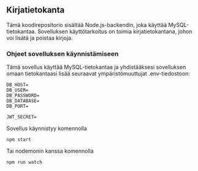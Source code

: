## Kirjatietokanta
Tämä koodirepositorio sisältää Node.js-backendin, joka käyttää MySQL-tietokantaa. Sovelluksen käyttötarkoitus on toimia kirjatietokantana, johon voi lisätä ja poistaa kirjoja.

### Ohjeet sovelluksen käynnistämiseen

Tämä sovellus käyttää MySQL-tietokantaa ja yhdistääksesi sovelluksen omaan tietokantaasi lisää seuraavat ympäristömuuttujat .env-tiedostoon:

```
DB_HOST=
DB_USER=
DB_PASSWORD=
DB_DATABASE=
DB_PORT=

JWT_SECRET=
```
Sovellus käynnistyy komennolla
```
npm start
```

Tai nodemonin kanssa komennolla
```
npm run watch
```

